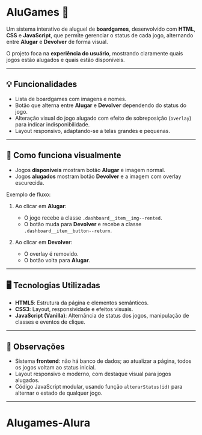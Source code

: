 # AluGames 🎲

Um sistema interativo de aluguel de **boardgames**, desenvolvido com **HTML**, **CSS** e **JavaScript**, que permite gerenciar o status de cada jogo, alternando entre **Alugar** e **Devolver** de forma visual.

O projeto foca na **experiência do usuário**, mostrando claramente quais jogos estão alugados e quais estão disponíveis.

---

## 💡 Funcionalidades

* Lista de boardgames com imagens e nomes.
* Botão que alterna entre **Alugar** e **Devolver** dependendo do status do jogo.
* Alteração visual do jogo alugado com efeito de sobreposição (`overlay`) para indicar indisponibilidade.
* Layout responsivo, adaptando-se a telas grandes e pequenas.

---

## 🎨 Como funciona visualmente

* Jogos **disponíveis** mostram botão **Alugar** e imagem normal.
* Jogos **alugados** mostram botão **Devolver** e a imagem com overlay escurecida.

Exemplo de fluxo:

1. Ao clicar em **Alugar**:

   * O jogo recebe a classe `.dashboard__item__img--rented`.
   * O botão muda para **Devolver** e recebe a classe `.dashboard__item__button--return`.
2. Ao clicar em **Devolver**:

   * O overlay é removido.
   * O botão volta para **Alugar**.

---

## 🖥️ Tecnologias Utilizadas

* **HTML5**: Estrutura da página e elementos semânticos.
* **CSS3**: Layout, responsividade e efeitos visuais.
* **JavaScript (Vanilla)**: Alternância de status dos jogos, manipulação de classes e eventos de clique.

---

## 🔧 Observações

* Sistema **frontend**: não há banco de dados; ao atualizar a página, todos os jogos voltam ao status inicial.
* Layout responsivo e moderno, com destaque visual para jogos alugados.
* Código JavaScript modular, usando função `alterarStatus(id)` para alternar o estado de qualquer jogo.

---

# Alugames-Alura

